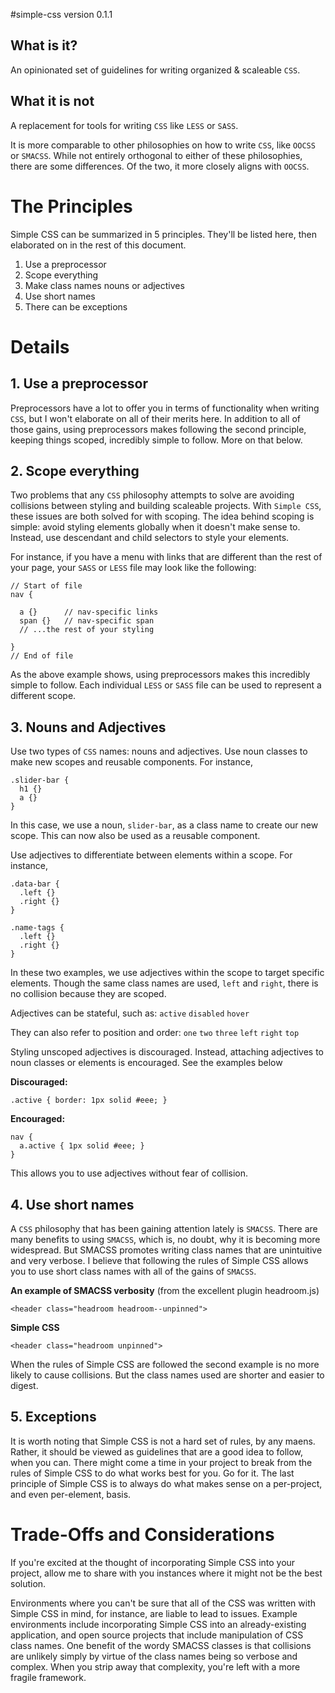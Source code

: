 #simple-css
version 0.1.1

## What is it?

An opinionated set of guidelines for writing organized & scaleable `CSS`.

## What it is not

A replacement for tools for writing `CSS` like `LESS` or `SASS`.

It is more comparable to other philosophies on how to write `CSS`, like `OOCSS` or `SMACSS`. While not entirely orthogonal to either of these philosophies, there are some differences. Of the two, it more closely aligns with `OOCSS`.

# The Principles

Simple CSS can be summarized in 5 principles. They'll be listed here, then elaborated on in the rest of this document.

1. Use a preprocessor
2. Scope everything
3. Make class names nouns or adjectives
4. Use short names
5. There can be exceptions

# Details

## 1. Use a preprocessor

Preprocessors have a lot to offer you in terms of functionality when writing `CSS`, but I won't elaborate on all of their merits here. In addition to all of those gains, using preprocessors makes following the second principle, keeping things scoped, incredibly simple to follow. More on that below.

## 2. Scope everything

Two problems that any `CSS` philosophy attempts to solve are avoiding collisions between styling and building scaleable projects. With `Simple CSS`, these issues are both solved for with scoping. The idea behind scoping is simple: avoid styling elements globally when it doesn't make sense to. Instead, use descendant and child selectors to style your elements.

For instance, if you have a menu with links that are different than the rest of your page, your `SASS` or `LESS` file may look like the following:

```
// Start of file
nav {
  
  a {}      // nav-specific links
  span {}   // nav-specific span
  // ...the rest of your styling

}
// End of file
```

As the above example shows, using preprocessors makes this incredibly simple to follow. Each individual `LESS` or `SASS` file can be used to represent a different scope.

## 3. Nouns and Adjectives

Use two types of `CSS` names: nouns and adjectives. Use noun classes to make new scopes and reusable components. For instance,

```
.slider-bar {
  h1 {}
  a {}
}
```

In this case, we use a noun, `slider-bar`, as a class name to create our new scope. This can now also be used as a reusable component.

Use adjectives to differentiate between elements within a scope. For instance,

```
.data-bar {
  .left {}
  .right {}
}
```

```
.name-tags {
  .left {}
  .right {}
}
```

In these two examples, we use adjectives within the scope to target specific elements. Though the same class names are used, `left` and `right`, there is no collision because they are scoped.

Adjectives can be stateful, such as: `active` `disabled` `hover`

They can also refer to position and order: `one` `two` `three` `left` `right` `top`

Styling unscoped adjectives is discouraged. Instead, attaching adjectives to noun classes or elements is encouraged. See the examples below

**Discouraged:**

```
.active { border: 1px solid #eee; }
```

**Encouraged:**

```
nav {
  a.active { 1px solid #eee; }
}
```

This allows you to use adjectives without fear of collision.

## 4. Use short names

A `CSS` philosophy that has been gaining attention lately is `SMACSS`. There are many benefits to using `SMACSS`, which is, no doubt, why it is becoming more widespread. But SMACSS promotes writing class names that are unintuitive and very verbose. I believe that following the rules of Simple CSS allows you to use short class names with all of the gains of `SMACSS`.

**An example of SMACSS verbosity** (from the excellent plugin headroom.js)

```
<header class="headroom headroom--unpinned">
```

**Simple CSS**

```
<header class="headroom unpinned">
```

When the rules of Simple CSS are followed the second example is no more likely to cause collisions. But the class names used are shorter and easier to digest.

## 5. Exceptions

It is worth noting that Simple CSS is not a hard set of rules, by any maens. Rather, it should be viewed as guidelines that are a good idea to follow, when you can. There might come a time in your project to break from the rules of Simple CSS to do what works best for you. Go for it. The last principle of Simple CSS is to always do what makes sense on a per-project, and even per-element, basis.

# Trade-Offs and Considerations

If you're excited at the thought of incorporating Simple CSS into your project, allow me to share with you instances where it might not be the best solution.

Environments where you can't be sure that all of the CSS was written with Simple CSS in mind, for instance, are liable to lead to issues. Example environments include incorporating Simple CSS into an already-existing application, and open source projects that include manipulation of CSS class names. One benefit of the wordy SMACSS classes is that collisions are unlikely simply by virtue of the class names being so verbose and complex. When you strip away that complexity, you're left with a more fragile framework.
